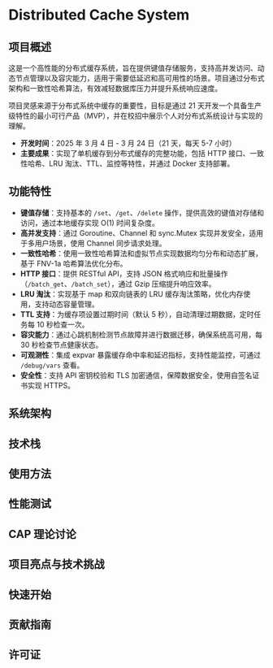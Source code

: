 # Distributed Cache System

## 项目概述

这是一个高性能的分布式缓存系统，旨在提供键值存储服务，支持高并发访问、动态节点管理以及容灾能力，适用于需要低延迟和高可用性的场景。项目通过分布式架构和一致性哈希算法，有效减轻数据库压力并提升系统响应速度。

项目灵感来源于分布式系统中缓存的重要性，目标是通过 21 天开发一个具备生产级特性的最小可行产品（MVP），并在校招中展示个人对分布式系统设计与实现的理解。

- **开发时间**：2025 年 3 月 4 日 - 3 月 24 日（21 天，每天 5-7 小时）
- **主要成果**：实现了单机缓存到分布式缓存的完整功能，包括 HTTP 接口、一致性哈希、LRU 淘汰、TTL、监控等特性，并通过 Docker 支持部署。

## 功能特性

- **键值存储**：支持基本的 `/set`、`/get`、`/delete` 操作，提供高效的键值对存储和访问，通过本地缓存实现 O(1) 时间复杂度。
- **高并发支持**：通过 Goroutine、Channel 和 sync.Mutex 实现并发安全，适用于多用户场景，使用 Channel 同步请求处理。
- **一致性哈希**：使用一致性哈希算法和虚拟节点实现数据均匀分布和动态扩展，基于 FNV-1a 哈希算法优化分布。
- **HTTP 接口**：提供 RESTful API，支持 JSON 格式响应和批量操作（`/batch_get`、`/batch_set`），通过 Gzip 压缩提升响应效率。
- **LRU 淘汰**：实现基于 map 和双向链表的 LRU 缓存淘汰策略，优化内存使用，支持动态容量管理。
- **TTL 支持**：为缓存项设置过期时间（默认 5 秒），自动清理过期数据，定时任务每 10 秒检查一次。
- **容灾能力**：通过心跳机制检测节点故障并进行数据迁移，确保系统高可用，每 30 秒检查节点健康状态。
- **可观测性**：集成 expvar 暴露缓存命中率和延迟指标，支持性能监控，可通过 `/debug/vars` 查看。
- **安全性**：支持 API 密钥校验和 TLS 加密通信，保障数据安全，使用自签名证书实现 HTTPS。

## 系统架构

## 技术栈

## 使用方法

## 性能测试

## CAP 理论讨论

## 项目亮点与技术挑战

## 快速开始

## 贡献指南

## 许可证